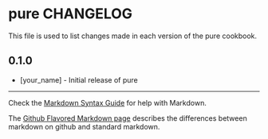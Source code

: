 pure CHANGELOG
==============

This file is used to list changes made in each version of the pure cookbook.

0.1.0
-----
- [your_name] - Initial release of pure

- - -
Check the [Markdown Syntax Guide](http://daringfireball.net/projects/markdown/syntax) for help with Markdown.

The [Github Flavored Markdown page](http://github.github.com/github-flavored-markdown/) describes the differences between markdown on github and standard markdown.

